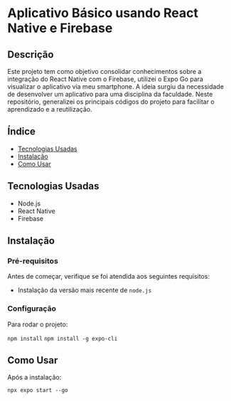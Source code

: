 # Aplicativo Básico usando React Native e Firebase 
## Descrição

Este projeto tem como objetivo consolidar conhecimentos sobre a integração do React Native com o Firebase, utilizei o Expo Go para visualizar o aplicativo via meu smartphone. A ideia surgiu da necessidade de desenvolver um aplicativo para uma disciplina da faculdade. Neste repositório, generalizei os principais códigos do projeto para facilitar o aprendizado e a reutilização.

## Índice

- [Tecnologias Usadas](#instalação)
- [Instalação](#instalação)
- [Como Usar](#como-usar)

## Tecnologias Usadas

- Node.js
- React Native
- Firebase

## Instalação
### Pré-requisitos

Antes de começar, verifique se foi atendida aos seguintes requisitos:
- Instalação da versão mais recente de `node.js`

### Configuração

Para rodar o projeto:

`npm install`
`npm install -g expo-cli`

## Como Usar
Após a instalação:

`npx expo start --go`
